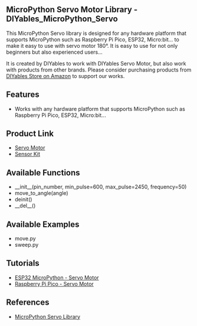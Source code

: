 ## MicroPython Servo Motor Library - DIYables_MicroPython_Servo
This MicroPython Servo library is designed for any hardware platform that supports MicroPython such as Raspberry Pi Pico, ESP32, Micro:bit... to make it easy to use with servo motor 180°. It is easy to use for not only beginners but also experienced users... 

It is created by DIYables to work with DIYables Servo Motor, but also work with products from other brands. Please consider purchasing products from [DIYables Store on Amazon](https://amazon.com/diyables) to support our works.



Features
----------------------------
* Works with any hardware platform that supports MicroPython such as Raspberry Pi Pico, ESP32, Micro:bit...

Product Link
----------------------------
* [Servo Motor](https://diyables.io/products/servo-motor-sg90-180-degree)
* [Sensor Kit](https://diyables.io/products/sensor-kit)



Available Functions
----------------------------
* \_\_init\_\_(pin_number, min_pulse=600, max_pulse=2450, frequency=50)
* move_to_angle(angle)
* deinit()
* \_\_del\_\_()



Available Examples
----------------------------
* move.py
* sweep.py



Tutorials
----------------------------
* [ESP32 MicroPython - Servo Motor](https://newbiely.com/tutorials/esp32-micropython/esp32-micropython-servo-motor)
* [Raspberry Pi Pico - Servo Motor](https://newbiely.com/tutorials/raspberry-pico/raspberry-pi-pico-servo-motor)



References
----------------------------
* [MicroPython Servo Library](https://newbiely.com/tutorials/micropython/micropython-servo-motor-library)
